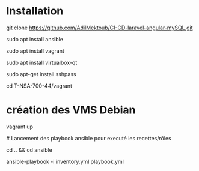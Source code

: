 # Installation

git clone https://github.com/AdilMektoub/CI-CD-laravel-angular-mySQL.git

sudo apt install ansible

sudo apt install vagrant

sudo apt install virtualbox-qt

sudo apt-get install sshpass

cd T-NSA-700-44/vagrant


# création des VMS Debian

vagrant up


# Lancement des playbook ansible pour executé les recettes/rôles

cd .. && cd ansible

ansible-playbook -i inventory.yml playbook.yml





